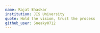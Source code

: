```yaml
---
name: Rajat Bhaskar
institution: JIS University
quote: Hold the vision, trust the process
github_user: Sneaky0712
---
```

